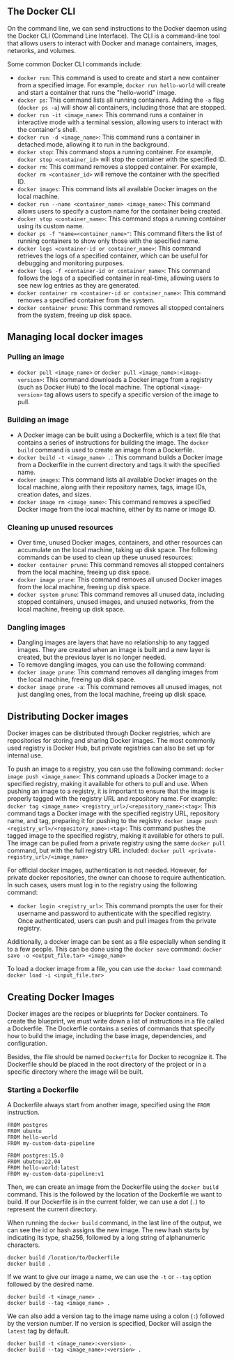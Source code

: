 ## The Docker CLI

On the command line, we can send instructions to the Docker daemon using the Docker CLI (Command Line Interface). The CLI is a command-line tool that allows users to interact with Docker and manage containers, images, networks, and volumes.

Some common Docker CLI commands include:
- `docker run`: This command is used to create and start a new container from a specified
    image. For example, `docker run hello-world` will create and start a container that runs the "hello-world" image.
- `docker ps`: This command lists all running containers. Adding the `-a` flag (`docker ps -a`) will show all containers, including those that are stopped.
- `docker run -it <image_name>`: This command runs a container in interactive mode with a terminal session, allowing users to interact with the container's shell.
- `docker run -d <image_name>`: This command runs a container in detached mode, allowing it to run in the background.
- `docker stop`: This command stops a running container. For example, `docker stop <container_id>` will stop the container with the specified ID.
- `docker rm`: This command removes a stopped container. For example, `docker rm <container_id>` will remove the container with the specified ID.
- `docker images`: This command lists all available Docker images on the local machine. 
- `docker run --name <container_name> <image_name>`: This command allows users to specify a custom name for the container being created.
- `docker stop <container_name>`: This command stops a running container using its custom name.
- `docker ps -f "name=<container_name>"`: This command filters the list of running containers to show only those with the specified name.
- `docker logs <container-id or container_name>`: This command retrieves the logs of a specified container, which can be useful for debugging and monitoring purposes.
- `docker logs -f <container-id or container_name>`: This command follows the logs of a specified container in real-time, allowing users to see new log entries as they are generated.
- `docker container rm <container-id or container_name>`: This command removes a specified container from the system.
- `docker container prune`: This command removes all stopped containers from the system, freeing up disk space.

## Managing local docker images

### Pulling an image
- `docker pull <image_name>` or `docker pull <image_name>:<image-version>`: This command downloads a Docker image from a registry (such as Docker Hub) to the local machine. The optional `<image-version>` tag allows users to specify a specific version of the image to pull.

### Building an image
- A Docker image can be built using a Dockerfile, which is a text file that contains a series of instructions for building the image. The `docker build` command is used to create an image from a Dockerfile.
- `docker build -t <image_name> .`: This command builds a Docker image from a Dockerfile in the current directory and tags it with the specified name.
- `docker images`: This command lists all available Docker images on the local machine, along with their repository names, tags, image IDs, creation dates, and sizes.
- `docker image rm <image_name>`: This command removes a specified Docker image from the local machine, either by its name or image ID.

### Cleaning up unused resources
- Over time, unused Docker images, containers, and other resources can accumulate on the local machine, taking up disk space. The following commands can be used to clean up these unused resources:
- `docker container prune`: This command removes all stopped containers from the local machine, freeing up disk space.
- `docker image prune`: This command removes all unused Docker images from the local machine, freeing up disk space.
- `docker system prune`: This command removes all unused data, including stopped containers, unused images, and unused networks, from the local machine, freeing up disk space.

### Dangling images
- Dangling images are layers that have no relationship to any tagged images. They are created when an image is built and a new layer is created, but the previous layer is no longer needed.
- To remove dangling images, you can use the following command:
- `docker image prune`: This command removes all dangling images from the local machine, freeing up disk space.
- `docker image prune -a`: This command removes all unused images, not just dangling ones, from the local machine, freeing up disk space.

## Distributing Docker images
Docker images can be distributed through Docker registries, which are repositories for storing and sharing Docker images. The most commonly used registry is Docker Hub, but private registries can also be set up for internal use.

To push an image to a registry, you can use the following command: `docker image push <image_name>`: This command uploads a Docker image to a specified registry, making it available for others to pull and use.
When pushing an image to a registry, it is important to ensure that the image is properly tagged with the registry URL and repository name. For example:
`docker tag <image_name> <registry_url>/<repository_name>:<tag>`: This command tags a Docker image with the specified registry URL, repository name, and tag, preparing it for pushing to the registry.
`docker image push <registry_url>/<repository_name>:<tag>`: This command pushes the tagged image to the specified registry, making it available for others to pull.
The image can be pulled from a private registry using the same `docker pull` command, but with the full registry URL included: `docker pull <private-registry_url>/<image_name>`

For official docker images, authentication is not needed. However, for private docker repositories, the owner can choose to require authentication. In such cases, users must log in to the registry using the following command:
- `docker login <registry_url>`: This command prompts the user for their username and password to authenticate with the specified registry. Once authenticated, users can push and pull images from the private registry.

Additionally, a docker image can be sent as a file especially when sending it to a few people. This can be done using the `docker save` command: `docker save -o <output_file.tar> <image_name>`

To load a docker image from a file, you can use the `docker load` command: `docker load -i <input_file.tar>`

## Creating Docker Images
Docker images are the recipes or blueprints for Docker containers. To create the blueprint, we must write down a list of instructions in a file called a Dockerfile. The Dockerfile contains a series of commands that specify how to build the image, including the base image, dependencies, and configuration.

Besides, the file should be named `Dockerfile` for Docker to recognize it. The Dockerfile should be placed in the root directory of the project or in a specific directory where the image will be built.

### Starting a Dockerfile
A Dockerfile always start from another image, specified using the `FROM` instruction. 

```
FROM postgres
FROM ubuntu
FROM hello-world
FROM my-custom-data-pipeline
```

```
FROM postgres:15.0
FROM ubutnu:22.04
FROM hello-world:latest
FROM my-custom-data-pipeline:v1
```

Then, we can create an image from the Dockerfile using the `docker build` command. This is the followed by the location of the Dockerfile we want to build. If our Dockerfile is in the current folder, we can use a dot (`.`) to represent the current directory. 

When running the `docker build` command, in the last line of the output, we can see the id or hash assigns the new image. The new hash starts by indicating its type, sha256, followed by a long string of alphanumeric characters. 

```
docker build /location/to/Dockerfile
docker build .
```

If we want to give our image a name, we can use the `-t` or `--tag` option followed by the desired name. 

```
docker build -t <image_name> .
docker build --tag <image_name> .
```

We can also add a version tag to the image name using a colon (`:`) followed by the version number. If no version is specified, Docker will assign the `latest` tag by default.

```
docker build -t <image_name>:<version> .
docker build --tag <image_name>:<version> .
```
